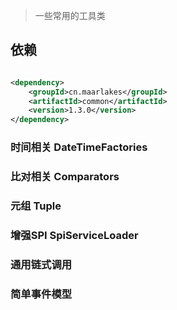 > 一些常用的工具类

## 依赖

```xml

<dependency>
    <groupId>cn.maarlakes</groupId>
    <artifactId>common</artifactId>
    <version>1.3.0</version>
</dependency>
```

### 时间相关 DateTimeFactories

### 比对相关 Comparators

### 元组 Tuple

### 增强SPI SpiServiceLoader

### 通用链式调用

### 简单事件模型